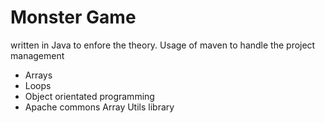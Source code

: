 # Monster Game
written in Java to enfore the theory. Usage of maven to handle the project management

+ Arrays
+ Loops 
+ Object orientated programming 
+ Apache commons Array Utils library